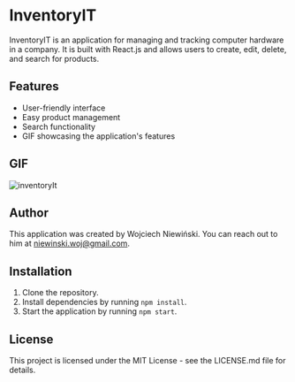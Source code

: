 # InventoryIT

InventoryIT is an application for managing and tracking computer hardware in a company. It is built with React.js and allows users to create, edit, delete, and search for products.

## Features

- User-friendly interface
- Easy product management
- Search functionality
- GIF showcasing the application's features

## GIF

![inventoryIt](https://github.com/wiesienk/InventoryIT_FrontEnd/assets/142996283/b576e732-9773-4461-94f0-37711b4c34be)

## Author

This application was created by Wojciech Niewiński. You can reach out to him at niewinski.woj@gmail.com.

## Installation

1. Clone the repository.
2. Install dependencies by running `npm install`.
3. Start the application by running `npm start`.

## License

This project is licensed under the MIT License - see the LICENSE.md file for details.
